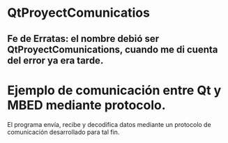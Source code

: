 # QtProyectComunicatios
## Fe de Erratas: el nombre debió ser  QtProyectComunications, cuando me di cuenta del error ya era tarde.

# Ejemplo de comunicación entre Qt y MBED mediante protocolo.

El programa envía, recibe y decodifica datos mediante un protocolo de comunicación desarrollado para tal fin.
